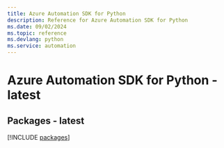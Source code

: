 ```yaml
---
title: Azure Automation SDK for Python
description: Reference for Azure Automation SDK for Python
ms.date: 09/02/2024
ms.topic: reference
ms.devlang: python
ms.service: automation
---
```

# Azure Automation SDK for Python - latest
## Packages - latest
[!INCLUDE [packages](automation-index.md)]